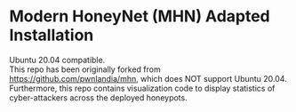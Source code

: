 # Modern HoneyNet (MHN) Adapted Installation
Ubuntu 20.04 compatible. <br>
This repo has been originally forked from https://github.com/pwnlandia/mhn, which does NOT support Ubuntu 20.04. <br>
Furthermore, this repo contains visualization code to display statistics of cyber-attackers across the deployed honeypots.
